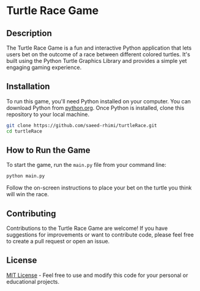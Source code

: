
# Turtle Race Game

## Description
The Turtle Race Game is a fun and interactive Python application that lets users bet on the outcome of a race between different colored turtles. It's built using the Python Turtle Graphics Library and provides a simple yet engaging gaming experience.

## Installation
To run this game, you'll need Python installed on your computer. You can download Python from [python.org](https://www.python.org/downloads/). Once Python is installed, clone this repository to your local machine.

```bash
git clone https://github.com/saeed-rhimi/turtleRace.git
cd turtleRace
```

## How to Run the Game
To start the game, run the `main.py` file from your command line:

```bash
python main.py
```

Follow the on-screen instructions to place your bet on the turtle you think will win the race.

## Contributing
Contributions to the Turtle Race Game are welcome! If you have suggestions for improvements or want to contribute code, please feel free to create a pull request or open an issue.

## License
[MIT License](https://opensource.org/licenses/MIT) - Feel free to use and modify this code for your personal or educational projects.
